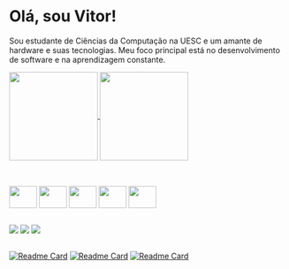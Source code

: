# Olá, sou Vitor!

Sou estudante de Ciências da Computação na UESC e um amante de hardware e suas tecnologias. Meu foco principal está no desenvolvimento de software e na aprendizagem constante.

<a href="https://github.com/zoommod/github-readme-stats">
  <img height=160 align="center" src="https://github-readme-stats.vercel.app/api?username=zoommod&theme=codeSTACKr&hide=stars&show_icons=true&rank_icon=github" />
</a>
<a href="https://github.com/zoommod/convoychat">
  <img height=160 align="center" src="https://github-readme-stats.vercel.app/api/top-langs?username=zoommod&layout=compact&langs_count=8&card_width=320&theme=codeSTACKr" />
</a>


##

<div style="display: inline_block"><br>
  <img align="center" height="40" width="50" src="https://cdn.jsdelivr.net/gh/devicons/devicon@latest/icons/python/python-original.svg" />
  <img align="center" height="40" width="50" src="https://cdn.jsdelivr.net/gh/devicons/devicon@latest/icons/java/java-original.svg" />
  <img align="center" height="40" width="50" src="https://cdn.jsdelivr.net/gh/devicons/devicon@latest/icons/javascript/javascript-original.svg" />
  <img align="center" height="40" width="50" src="https://cdn.jsdelivr.net/gh/devicons/devicon@latest/icons/postgresql/postgresql-original.svg" />
  <img align="center" height="40" width="50" src="https://cdn.jsdelivr.net/gh/devicons/devicon@latest/icons/django/django-plain-wordmark.svg" />  
</div>


##

<div dir="auto"> 
  <a href="https://instagram.com/e1_vitu" rel="nofollow"><img src="https://camo.githubusercontent.com/5fe8416cd5ba128163da401b036070cff85f0004eda8aa86575aaa1e93b1b5af/68747470733a2f2f696d672e736869656c64732e696f2f62616467652f2d496e7374616772616d2d2532334534343035463f7374796c653d666f722d7468652d6261646765266c6f676f3d696e7374616772616d266c6f676f436f6c6f723d7768697465" data-canonical-src="https://img.shields.io/badge/-Instagram-%23E4405F?style=for-the-badge&amp;logo=instagram&amp;logoColor=white" style="max-width: 100%;"></a> 
  <a href="mailto:vitor.sacramento09@gmail.com"><img src="https://camo.githubusercontent.com/3f3a28cce40a1f01e5420a4d35b62542b0d78e38f03fbb75746873b8b68a58df/68747470733a2f2f696d672e736869656c64732e696f2f62616467652f2d476d61696c2d2532333333333f7374796c653d666f722d7468652d6261646765266c6f676f3d676d61696c266c6f676f436f6c6f723d7768697465" data-canonical-src="https://img.shields.io/badge/Gmail-D14836?style=for-the-badge&logo=gmail&logoColor=red" style="max-width: 100%;"></a>
  <a href="https://www.linkedin.com/in/vitor-sacramento-72aa96300/" rel="nofollow"><img src="https://camo.githubusercontent.com/1fb28218088b45b065a7445cafa9d5f027a657f17cb4f8b3a9472b1f59952949/68747470733a2f2f696d672e736869656c64732e696f2f62616467652f2d4c696e6b6564496e2d2532333030373742353f7374796c653d666f722d7468652d6261646765266c6f676f3d6c696e6b6564696e266c6f676f436f6c6f723d7768697465" data-canonical-src="https://img.shields.io/badge/-LinkedIn-%230077B5?style=for-the-badge&amp;logo=linkedin&amp;logoColor=white" style="max-width: 100%;"></a> 
</div>

##

[![Readme Card](https://github-readme-stats.vercel.app/api/pin/?username=zoommod&repo=event-checkin-app&theme=codeSTACKr)](https://github.com/zoommod/event-checkin-app)
[![Readme Card](https://github-readme-stats.vercel.app/api/pin/?username=Wssfilho&repo=ProjectInterface&theme=codeSTACKr)](https://github.com/Wssfilho/ProjectInterface)
[![Readme Card](https://github-readme-stats.vercel.app/api/pin/?username=zoommod&repo=ComercioEletronico&theme=codeSTACKr)](https://github.com/zoommod/ComercioEletronico)
